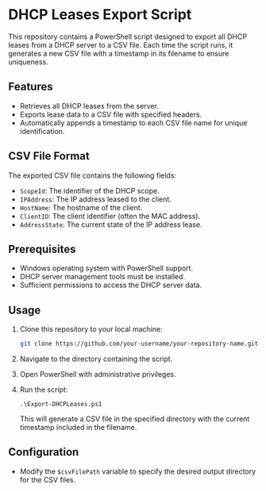 # DHCP Leases Export Script

This repository contains a PowerShell script designed to export all DHCP leases from a DHCP server to a CSV file. Each time the script runs, it generates a new CSV file with a timestamp in its filename to ensure uniqueness.

## Features

- Retrieves all DHCP leases from the server.
- Exports lease data to a CSV file with specified headers.
- Automatically appends a timestamp to each CSV file name for unique identification.

## CSV File Format

The exported CSV file contains the following fields:

- `ScopeId`: The identifier of the DHCP scope.
- `IPAddress`: The IP address leased to the client.
- `HostName`: The hostname of the client.
- `ClientID`: The client identifier (often the MAC address).
- `AddressState`: The current state of the IP address lease.

## Prerequisites

- Windows operating system with PowerShell support.
- DHCP server management tools must be installed.
- Sufficient permissions to access the DHCP server data.

## Usage

1. Clone this repository to your local machine:

    ```bash
    git clone https://github.com/your-username/your-repository-name.git
    ```

2. Navigate to the directory containing the script.

3. Open PowerShell with administrative privileges.

4. Run the script:

    ```shell
    .\Export-DHCPLeases.ps1
    ```

   This will generate a CSV file in the specified directory with the current timestamp included in the filename.

## Configuration

- Modify the `$csvFilePath` variable to specify the desired output directory for the CSV files.



